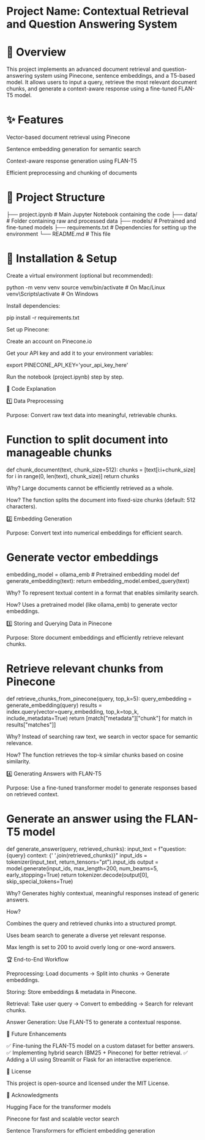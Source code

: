 # **Project Name:** **Contextual Retrieval and Question Answering System**

# **📌 Overview**

This project implements an advanced document retrieval and question-answering system using Pinecone, sentence embeddings, and a T5-based model. It allows users to input a query, retrieve the most relevant document chunks, and generate a context-aware response using a fine-tuned FLAN-T5 model.

# **✨ Features**

Vector-based document retrieval using Pinecone

Sentence embedding generation for semantic search

Context-aware response generation using FLAN-T5

Efficient preprocessing and chunking of documents

# **📂 Project Structure** 

├── project.ipynb          # Main Jupyter Notebook containing the code
├── data/                  # Folder containing raw and processed data
├── models/                # Pretrained and fine-tuned models
├── requirements.txt       # Dependencies for setting up the environment
└── README.md              # This file

# 🔧 Installation & Setup

Create a virtual environment (optional but recommended):

python -m venv venv
source venv/bin/activate   # On Mac/Linux
venv\Scripts\activate      # On Windows

Install dependencies:

pip install -r requirements.txt

Set up Pinecone:

Create an account on Pinecone.io

Get your API key and add it to your environment variables:

export PINECONE_API_KEY='your_api_key_here'

Run the notebook (project.ipynb) step by step.

📖 Code Explanation

1️⃣ Data Preprocessing

Purpose: Convert raw text data into meaningful, retrievable chunks.

# Function to split document into manageable chunks
def chunk_document(text, chunk_size=512):
    chunks = [text[i:i+chunk_size] for i in range(0, len(text), chunk_size)]
    return chunks

Why? Large documents cannot be efficiently retrieved as a whole.

How? The function splits the document into fixed-size chunks (default: 512 characters).

2️⃣ Embedding Generation

Purpose: Convert text into numerical embeddings for efficient search.

# Generate vector embeddings
embedding_model = ollama_emb  # Pretrained embedding model
def generate_embedding(text):
    return embedding_model.embed_query(text)

Why? To represent textual content in a format that enables similarity search.

How? Uses a pretrained model (like ollama_emb) to generate vector embeddings.

3️⃣ Storing and Querying Data in Pinecone

Purpose: Store document embeddings and efficiently retrieve relevant chunks.

# Retrieve relevant chunks from Pinecone
def retrieve_chunks_from_pinecone(query, top_k=5):
    query_embedding = generate_embedding(query)
    results = index.query(vector=query_embedding, top_k=top_k, include_metadata=True)
    return [match["metadata"]["chunk"] for match in results["matches"]]

Why? Instead of searching raw text, we search in vector space for semantic relevance.

How? The function retrieves the top-k similar chunks based on cosine similarity.

4️⃣ Generating Answers with FLAN-T5

Purpose: Use a fine-tuned transformer model to generate responses based on retrieved context.

# Generate an answer using the FLAN-T5 model
def generate_answer(query, retrieved_chunks):
    input_text = f"question: {query} context: {' '.join(retrieved_chunks)}"
    input_ids = tokenizer(input_text, return_tensors="pt").input_ids
    output = model.generate(input_ids, max_length=200, num_beams=5, early_stopping=True)
    return tokenizer.decode(output[0], skip_special_tokens=True)

Why? Generates highly contextual, meaningful responses instead of generic answers.

How?

Combines the query and retrieved chunks into a structured prompt.

Uses beam search to generate a diverse yet relevant response.

Max length is set to 200 to avoid overly long or one-word answers.

🏆 End-to-End Workflow

Preprocessing: Load documents → Split into chunks → Generate embeddings.

Storing: Store embeddings & metadata in Pinecone.

Retrieval: Take user query → Convert to embedding → Search for relevant chunks.

Answer Generation: Use FLAN-T5 to generate a contextual response.

🚀 Future Enhancements

✅ Fine-tuning the FLAN-T5 model on a custom dataset for better answers.
✅ Implementing hybrid search (BM25 + Pinecone) for better retrieval.
✅ Adding a UI using Streamlit or Flask for an interactive experience.

📜 License

This project is open-source and licensed under the MIT License.

🙌 Acknowledgments

Hugging Face for the transformer models

Pinecone for fast and scalable vector search

Sentence Transformers for efficient embedding generation

